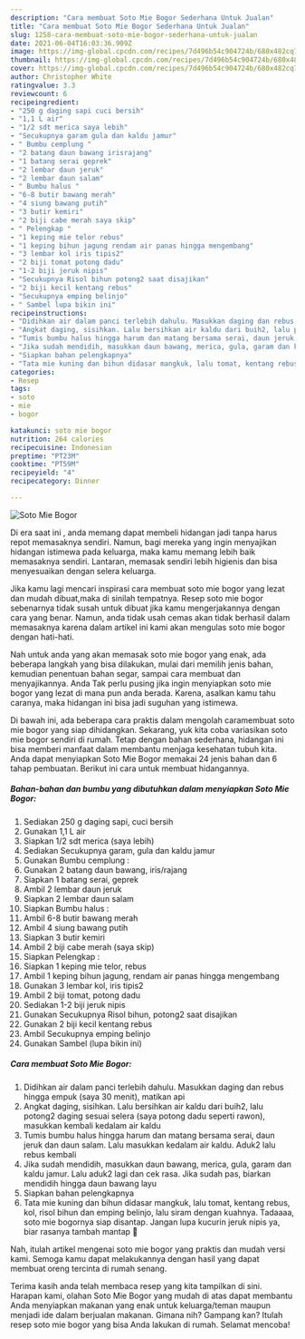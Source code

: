 ```yaml
---
description: "Cara membuat Soto Mie Bogor Sederhana Untuk Jualan"
title: "Cara membuat Soto Mie Bogor Sederhana Untuk Jualan"
slug: 1258-cara-membuat-soto-mie-bogor-sederhana-untuk-jualan
date: 2021-06-04T16:03:36.909Z
image: https://img-global.cpcdn.com/recipes/7d496b54c904724b/680x482cq70/soto-mie-bogor-foto-resep-utama.jpg
thumbnail: https://img-global.cpcdn.com/recipes/7d496b54c904724b/680x482cq70/soto-mie-bogor-foto-resep-utama.jpg
cover: https://img-global.cpcdn.com/recipes/7d496b54c904724b/680x482cq70/soto-mie-bogor-foto-resep-utama.jpg
author: Christopher White
ratingvalue: 3.3
reviewcount: 6
recipeingredient:
- "250 g daging sapi cuci bersih"
- "1,1 L air"
- "1/2 sdt merica saya lebih"
- "Secukupnya garam gula dan kaldu jamur"
- " Bumbu cemplung "
- "2 batang daun bawang irisrajang"
- "1 batang serai geprek"
- "2 lembar daun jeruk"
- "2 lembar daun salam"
- " Bumbu halus "
- "6-8 butir bawang merah"
- "4 siung bawang putih"
- "3 butir kemiri"
- "2 biji cabe merah saya skip"
- " Pelengkap "
- "1 keping mie telor rebus"
- "1 keping bihun jagung rendam air panas hingga mengembang"
- "3 lembar kol iris tipis2"
- "2 biji tomat potong dadu"
- "1-2 biji jeruk nipis"
- "Secukupnya Risol bihun potong2 saat disajikan"
- "2 biji kecil kentang rebus"
- "Secukupnya emping belinjo"
- " Sambel lupa bikin ini"
recipeinstructions:
- "Didihkan air dalam panci terlebih dahulu. Masukkan daging dan rebus hingga empuk (saya 30 menit), matikan api"
- "Angkat daging, sisihkan. Lalu bersihkan air kaldu dari buih2, lalu potong2 daging sesuai selera (saya potong dadu seperti rawon), masukkan kembali kedalam air kaldu"
- "Tumis bumbu halus hingga harum dan matang bersama serai, daun jeruk dan daun salam. Lalu masukkan kedalam air kaldu. Aduk2 lalu rebus kembali"
- "Jika sudah mendidih, masukkan daun bawang, merica, gula, garam dan kaldu jamur. Lalu aduk2 lagi dan cek rasa. Jika sudah pas, biarkan mendidih hingga daun bawang layu"
- "Siapkan bahan pelengkapnya"
- "Tata mie kuning dan bihun didasar mangkuk, lalu tomat, kentang rebus, kol, risol bihun dan emping belinjo, lalu siram dengan kuahnya. Tadaaaa, soto mie bogornya siap disantap. Jangan lupa kucurin jeruk nipis ya, biar rasanya tambah mantap 🤭"
categories:
- Resep
tags:
- soto
- mie
- bogor

katakunci: soto mie bogor 
nutrition: 264 calories
recipecuisine: Indonesian
preptime: "PT23M"
cooktime: "PT59M"
recipeyield: "4"
recipecategory: Dinner

---
```



![Soto Mie Bogor](https://img-global.cpcdn.com/recipes/7d496b54c904724b/680x482cq70/soto-mie-bogor-foto-resep-utama.jpg)

Di era  saat ini , anda memang dapat membeli hidangan jadi tanpa harus repot memasaknya sendiri. Namun, bagi mereka yang ingin menyajikan hidangan istimewa pada keluarga, maka kamu memang lebih baik memasaknya sendiri. Lantaran, memasak sendiri lebih higienis dan bisa menyesuaikan dengan selera keluarga.

Jika kamu lagi mencari inspirasi cara membuat soto mie bogor yang lezat dan mudah dibuat,maka di sinilah tempatnya. Resep soto mie bogor  sebenarnya tidak susah untuk dibuat jika kamu mengerjakannya dengan cara yang benar. Namun, anda tidak usah cemas akan tidak berhasil dalam memasaknya 
karena dalam artikel ini kami akan mengulas soto mie bogor dengan hati-hati.  



Nah untuk anda yang akan memasak soto mie bogor yang enak, ada beberapa langkah yang bisa dilakukan, mulai dari memilih jenis bahan, kemudian penentuan bahan segar, sampai cara membuat dan menyajikannya. Anda Tak perlu pusing jika ingin menyiapkan soto mie bogor yang lezat di mana pun anda berada. Karena, asalkan kamu  tahu caranya, maka hidangan ini bisa jadi suguhan yang istimewa.

Di bawah ini, ada beberapa cara praktis  dalam mengolah caramembuat soto mie bogor yang siap dihidangkan. Sekarang, yuk kita coba variasikan soto mie bogor sendiri di rumah. Tetap dengan bahan sederhana, hidangan ini bisa memberi manfaat dalam membantu menjaga kesehatan tubuh kita. Anda dapat menyiapkan Soto Mie Bogor memakai 24 jenis bahan dan 6 tahap pembuatan. Berikut ini cara untuk membuat hidangannya.

<!--inarticleads1-->

##### Bahan-bahan dan bumbu yang dibutuhkan dalam menyiapkan Soto Mie Bogor:

1. Sediakan 250 g daging sapi, cuci bersih
1. Gunakan 1,1 L air
1. Siapkan 1/2 sdt merica (saya lebih)
1. Sediakan Secukupnya garam, gula dan kaldu jamur
1. Gunakan  Bumbu cemplung :
1. Gunakan 2 batang daun bawang, iris/rajang
1. Siapkan 1 batang serai, geprek
1. Ambil 2 lembar daun jeruk
1. Siapkan 2 lembar daun salam
1. Siapkan  Bumbu halus :
1. Ambil 6-8 butir bawang merah
1. Ambil 4 siung bawang putih
1. Siapkan 3 butir kemiri
1. Ambil 2 biji cabe merah (saya skip)
1. Siapkan  Pelengkap :
1. Siapkan 1 keping mie telor, rebus
1. Ambil 1 keping bihun jagung, rendam air panas hingga mengembang
1. Gunakan 3 lembar kol, iris tipis2
1. Ambil 2 biji tomat, potong dadu
1. Sediakan 1-2 biji jeruk nipis
1. Gunakan Secukupnya Risol bihun, potong2 saat disajikan
1. Gunakan 2 biji kecil kentang rebus
1. Ambil Secukupnya emping belinjo
1. Gunakan  Sambel (lupa bikin ini)




<!--inarticleads2-->

##### Cara membuat Soto Mie Bogor:

1. Didihkan air dalam panci terlebih dahulu. Masukkan daging dan rebus hingga empuk (saya 30 menit), matikan api
1. Angkat daging, sisihkan. Lalu bersihkan air kaldu dari buih2, lalu potong2 daging sesuai selera (saya potong dadu seperti rawon), masukkan kembali kedalam air kaldu
1. Tumis bumbu halus hingga harum dan matang bersama serai, daun jeruk dan daun salam. Lalu masukkan kedalam air kaldu. Aduk2 lalu rebus kembali
1. Jika sudah mendidih, masukkan daun bawang, merica, gula, garam dan kaldu jamur. Lalu aduk2 lagi dan cek rasa. Jika sudah pas, biarkan mendidih hingga daun bawang layu
1. Siapkan bahan pelengkapnya
1. Tata mie kuning dan bihun didasar mangkuk, lalu tomat, kentang rebus, kol, risol bihun dan emping belinjo, lalu siram dengan kuahnya. Tadaaaa, soto mie bogornya siap disantap. Jangan lupa kucurin jeruk nipis ya, biar rasanya tambah mantap 🤭




Nah, itulah artikel mengenai  soto mie bogor  yang praktis dan mudah versi kami. Semoga kamu dapat melakukannya dengan hasil yang dapat membuat oreng tercinta di rumah senang. 

Terima kasih anda telah membaca resep yang kita tampilkan di sini. Harapan kami, olahan  Soto Mie Bogor yang mudah di atas dapat membantu Anda menyiapkan makanan yang enak untuk keluarga/teman maupun menjadi ide dalam berjualan makanan. Gimana nih? Gampang kan? Itulah resep soto mie bogor yang bisa Anda lakukan di rumah. Selamat mencoba!

